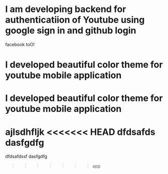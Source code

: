 # I am developing backend for authenticatiion of Youtube using google sign in and github login
facebook toO!
# I developed beautiful color theme for youtube mobile application
# I developed beautiful color theme for youtube mobile application
ajlsdhfljk
<<<<<<< HEAD
dfdsafds
dasfgdfg
=======
dfdsafdssf
dasfgdfg
>>>>>>> app
